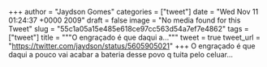 
+++
author = "Jaydson Gomes"
categories = ["tweet"]
date = "Wed Nov 11 01:24:37 +0000 2009"
draft = false
image = "No media found for this Tweet"
slug = "55c1a05a15e485e618ce97cc563d54a7ef7e4862"
tags = ["tweet"]
title = """O engraçado é que daqui a..."""
tweet = true
tweet_url = "https://twitter.com/jaydson/status/5605905021"
+++
O engraçado é que daqui a pouco vai acabar a bateria desse povo q tuita pelo celuar...
